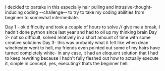 I decided to partake in this especially hair pulling and intrusive-thought-inducing coding --challenge-- to try to take my coding abilities from beginner to somewhat intermediate.

Day 1 - ok difficulty and took a couple of hours to solve // give me a break, I hadn't done python since last year and had to oil up my thinking brain
Day 2- not so difficult, solved relatively in a short amount of time with some creative solutions
Day 3- this was probably what it felt like when dean winchester went to hell, my friends even pointed out some of my hairs have turned completely white- 
in any case, it had an eloquent solution that I had to keep rewriting because I hadn't fully fleshed out how to actually execute it, simple in concept, yes, executing? thats the beginner hell.
